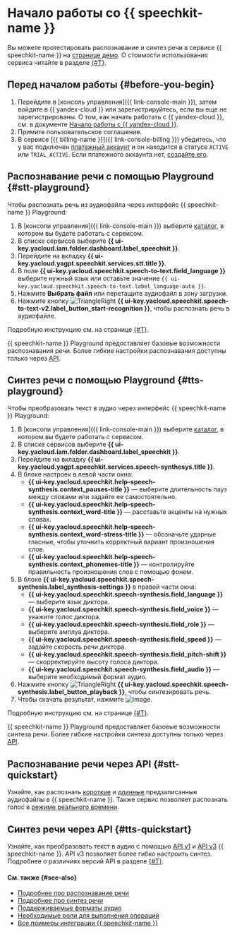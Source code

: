# Начало работы со {{ speechkit-name }}

Вы можете протестировать распознавание и синтез речи в сервисе {{ speechkit-name }} на [странице демо](https://yandex.cloud/ru/services/speechkit#demo). О стоимости использования сервиса читайте в разделе [{#T}](../pricing.md).

## Перед началом работы {#before-you-begin}

1. Перейдите в [консоль управления]({{ link-console-main }}), затем войдите в {{ yandex-cloud }} или зарегистрируйтесь, если вы еще не зарегистрированы. О том, как начать работать с {{ yandex-cloud }}, см. в документе [Начало работы с {{ yandex-cloud }}](../../getting-started/).
1. Примите пользовательское соглашение.
1. В сервисе [{{ billing-name }}]({{ link-console-billing }}) убедитесь, что у вас подключен [платежный аккаунт](../../billing/concepts/billing-account.md) и он находится в статусе `ACTIVE` или `TRIAL_ACTIVE`. Если платежного аккаунта нет, [создайте его](../../billing/quickstart/index.md#create_billing_account).

## Распознавание речи с помощью Playground {#stt-playground}

Чтобы распознать речь из аудиофайла через интерфейс {{ speechkit-name }} Playground:

1. В [консоли управления]({{ link-console-main }}) выберите [каталог](../../resource-manager/concepts/resources-hierarchy.md#folder), в котором вы будете работать с сервисом.
1. В списке сервисов выберите **{{ ui-key.yacloud.iam.folder.dashboard.label_speechkit }}**.
1. Перейдите на вкладку **{{ ui-key.yacloud.yagpt.speechkit.services.stt.title }}**.
1. В поле **{{ ui-key.yacloud.speechkit.speech-to-text.field_language }}** выберите нужный язык или оставьте значение `{{ ui-key.yacloud.speechkit.speech-to-text.label_language-auto }}`.
1. Нажмите **Выбрать файл** или перетащите аудиофайл в зону загрузки.
1. Нажмите кнопку ![TriangleRight](../../_assets/console-icons/triangle-right.svg) **{{ ui-key.yacloud.speechkit.speech-to-text-v2.label_button_start-recognition }}**, чтобы распознать речь в аудиофайле.

Подробную инструкцию см. на странице [{#T}](../operations/stt-playground.md).

{{ speechkit-name }} Playground предоставляет базовые возможности распознавания речи. Более гибкие настройки распознавания доступны только через [API](#stt-quickstart).

## Синтез речи с помощью Playground {#tts-playground}

Чтобы преобразовать текст в аудио через интерфейс {{ speechkit-name }} Playground: 

1. В [консоли управления]({{ link-console-main }}) выберите [каталог](../../resource-manager/concepts/resources-hierarchy.md#folder), в котором вы будете работать с сервисом.
1. В списке сервисов выберите **{{ ui-key.yacloud.iam.folder.dashboard.label_speechkit }}**.
1. Перейдите на вкладку **{{ ui-key.yacloud.yagpt.speechkit.services.speech-synthesys.title }}**.
1. В блоке настроек в левой части окна:
   * **{{ ui-key.yacloud.speechkit.help-speech-synthesis.context_pauses-title }}** — выберите длительность пауз между словами или задайте ее самостоятельно.
   * **{{ ui-key.yacloud.speechkit.help-speech-synthesis.context_word-title }}** — расставьте акценты на нужных словах.
   * **{{ ui-key.yacloud.speechkit.help-speech-synthesis.context_word-stress-title }}** — обозначьте ударные гласные, чтобы уточнить корректный вариант произношения слов.
   * **{{ ui-key.yacloud.speechkit.help-speech-synthesis.context_phonemes-title }}** — контролируйте правильность произношения слов с помощью фонем.
1. В блоке **{{ ui-key.yacloud.speechkit.speech-synthesis.label_synthesis-settings }}** в правой части окна:
   * **{{ ui-key.yacloud.speechkit.speech-synthesis.field_language }}** — выберите язык диктора.
   * **{{ ui-key.yacloud.speechkit.speech-synthesis.field_voice }}** — укажите голос диктора.
   * **{{ ui-key.yacloud.speechkit.speech-synthesis.field_role }}** — выберите амплуа диктора.
   * **{{ ui-key.yacloud.speechkit.speech-synthesis.field_speed }}** — задайте скорость речи диктора.
   * **{{ ui-key.yacloud.speechkit.speech-synthesis.field_pitch-shift }}** — скорректируйте высоту голоса диктора.
   * **{{ ui-key.yacloud.speechkit.speech-synthesis.field_audio }}** — выберите необходимый формат аудио.
1. Нажмите кнопку ![TriangleRight](../../_assets/console-icons/triangle-right.svg) **{{ ui-key.yacloud.speechkit.speech-synthesis.label_button_playback }}**, чтобы синтезировать речь.
1. Чтобы скачать результат, нажмите ![image](../../_assets/console-icons/arrow-down-to-line.svg).

Подробную инструкцию см. на странице [{#T}](../operations/tts-playground.md).

{{ speechkit-name }} Playground предоставляет базовые возможности синтеза речи. Более гибкие настройки синтеза доступны только через [API](#tts-quickstart).

## Распознавание речи через API {#stt-quickstart}

Узнайте, как распознать [короткие](stt-quickstart-v1.md) и [длинные](stt-quickstart-v2.md) предзаписанные аудиофайлы в {{ speechkit-name }}. Также сервис позволяет распознать голос в [режиме реального времени](../stt/api/streaming-examples-v3.md).

## Синтез речи через API {#tts-quickstart}

Узнайте, как преобразовать текст в аудио с помощью [API v1](tts-quickstart-v1.md) и [API v3](tts-quickstart-v3.md) {{ speechkit-name }}. API v3 позволяет более гибко настроить синтез. Подробнее о различиях версий API в разделе [{#T}](../tts/index.md#features).

#### См. также {#see-also}

* [Подробнее про распознавание речи](../stt/index.md)
* [Подробнее про синтез речи](../tts/index.md)
* [Поддерживаемые форматы аудио](../formats.md)
* [Необходимые роли для выполнения операций](../security/index.md)
* [Все примеры интеграции {{ speechkit-name }}](../tutorials/index.md)